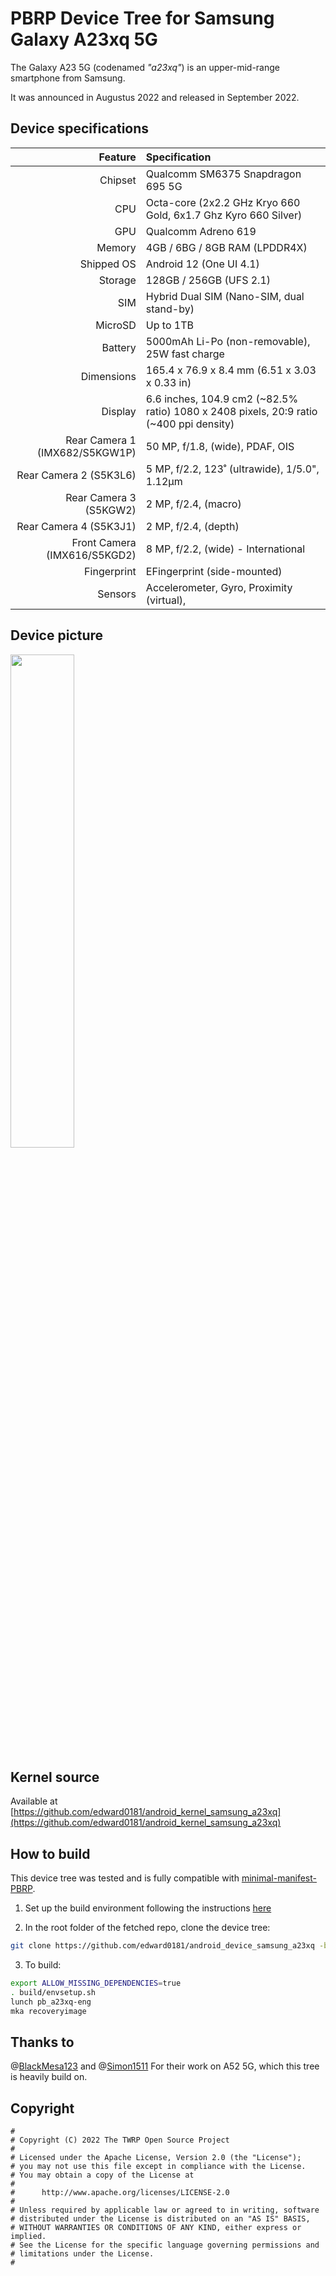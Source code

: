 # PBRP Device Tree for Samsung Galaxy A23xq 5G

The Galaxy A23 5G (codenamed _"a23xq"_) is an upper-mid-range smartphone from Samsung.

It was announced in Augustus 2022 and released in September 2022.

## Device specifications

| Feature                        | Specification                                                                             |
| -----------------------------: | :---------------------------------------------------------------------------------------- |
| Chipset                        | Qualcomm SM6375 Snapdragon 695 5G                                                         |
| CPU                            | Octa-core (2x2.2 GHz Kryo 660 Gold, 6x1.7 Ghz Kyro 660 Silver)                            |
| GPU                            | Qualcomm Adreno 619                                                                       |
| Memory                         | 4GB / 6BG / 8GB RAM (LPDDR4X)                                                             |
| Shipped OS                     | Android 12 (One UI 4.1)                                                                   |
| Storage                        | 128GB / 256GB (UFS 2.1)                                                                   |
| SIM                            | Hybrid Dual SIM (Nano-SIM, dual stand-by)                                                 |
| MicroSD                        | Up to 1TB                                                                                 |
| Battery                        | 5000mAh Li-Po (non-removable), 25W fast charge                                            |
| Dimensions                     | 165.4 x 76.9 x 8.4 mm (6.51 x 3.03 x 0.33 in)                                             |
| Display                        | 6.6 inches, 104.9 cm2 (~82.5% ratio) 1080 x 2408 pixels, 20:9 ratio (~400 ppi density)    |
| Rear Camera 1 (IMX682/S5KGW1P) | 50 MP, f/1.8, (wide), PDAF, OIS                                                           |
| Rear Camera 2 (S5K3L6)         | 5 MP, f/2.2, 123˚ (ultrawide), 1/5.0", 1.12µm                                             |
| Rear Camera 3 (S5KGW2)         | 2 MP, f/2.4, (macro)                                                                      |
| Rear Camera 4 (S5K3J1)         | 2 MP, f/2.4, (depth)                                                                      |
| Front Camera (IMX616/S5KGD2)   | 8 MP, f/2.2, (wide) - International                                                       |
| Fingerprint                    | EFingerprint (side-mounted)                                                               |
| Sensors                        | Accelerometer, Gyro, Proximity (virtual),                                                 |


## Device picture

<img src="https://fdn2.gsmarena.com/vv/pics/samsung/galaxy-a23-5g-2.jpg" width="45%"/>

## Kernel source 

Available at [https://github.com/edward0181/android_kernel_samsung_a23xq](https://github.com/edward0181/android_kernel_samsung_a23xq)

## How to build

This device tree was tested and is fully compatible with [minimal-manifest-PBRP](https://github.com/PitchBlackRecoveryProject/manifest_pb).

1. Set up the build environment following the instructions [here](https://github.com/PitchBlackRecoveryProject/manifest_pb)

2. In the root folder of the fetched repo, clone the device tree:

```bash
git clone https://github.com/edward0181/android_device_samsung_a23xq -b PBRP device/samsung/a23xq
```

3. To build:

```bash
export ALLOW_MISSING_DEPENDENCIES=true
. build/envsetup.sh
lunch pb_a23xq-eng
mka recoveryimage
```
## Thanks to
@[BlackMesa123](https://github.com/BlackMesa123) and
@[Simon1511](https://github.com/Simon1511)
For their work on A52 5G, which this tree is heavily build on.


## Copyright

```
#
# Copyright (C) 2022 The TWRP Open Source Project
#
# Licensed under the Apache License, Version 2.0 (the "License");
# you may not use this file except in compliance with the License.
# You may obtain a copy of the License at
#
#      http://www.apache.org/licenses/LICENSE-2.0
#
# Unless required by applicable law or agreed to in writing, software
# distributed under the License is distributed on an "AS IS" BASIS,
# WITHOUT WARRANTIES OR CONDITIONS OF ANY KIND, either express or implied.
# See the License for the specific language governing permissions and
# limitations under the License.
#
```
